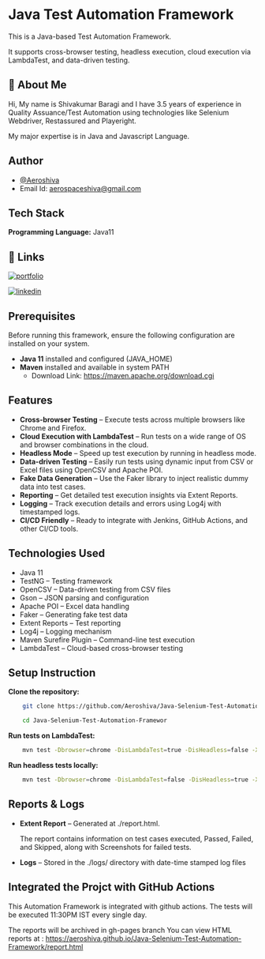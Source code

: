 # Java Test Automation Framework

This is a Java-based Test Automation Framework. 

It supports cross-browser testing, headless execution, cloud execution via LambdaTest, and data-driven testing.


## 🚀 About Me
Hi, My name is Shivakumar Baragi and I have 3.5 years of experience in Quality Assuance/Test Automation using technologies like Selenium Webdriver, Restassured and Playeright.

My major expertise is in Java and Javascript Language.

## Author

- [@Aeroshiva](https://github.com/Aeroshiva)
- Email Id: aerospaceshiva@gmail.com


## Tech Stack

**Programming Language:** Java11

## 🔗 Links
[![portfolio](https://img.shields.io/badge/my_portfolio-000?style=for-the-badge&logo=ko-fi&logoColor=white)](https://github.com/Aeroshiva)

[![linkedin](https://img.shields.io/badge/linkedin-0A66C2?style=for-the-badge&logo=linkedin&logoColor=white)](https://in.linkedin.com/in/aeroshiva)




## Prerequisites
Before running this framework, ensure the following configuration are installed on your system.
- **Java 11** installed and configured (JAVA_HOME)
- **Maven** installed and available in system PATH
    - Download Link: https://maven.apache.org/download.cgi

## Features

- **Cross-browser Testing** – Execute tests across multiple browsers like Chrome and Firefox.
- **Cloud Execution with LambdaTest** – Run tests on a wide range of OS and browser combinations in the cloud.
- **Headless Mode** – Speed up test execution by running in headless mode.
- **Data-driven Testing** – Easily run tests using dynamic input from CSV or Excel files using OpenCSV and Apache POI.
- **Fake Data Generation** – Use the Faker library to inject realistic dummy data into test cases.
- **Reporting** – Get detailed test execution insights via Extent Reports.
- **Logging** – Track execution details and errors using Log4j with timestamped logs.
- **CI/CD Friendly** – Ready to integrate with Jenkins, GitHub Actions, and other CI/CD tools.

## Technologies Used
- Java 11
- TestNG – Testing framework
- OpenCSV – Data-driven testing from CSV files
- Gson – JSON parsing and configuration
- Apache POI – Excel data handling
- Faker – Generating fake test data
- Extent Reports – Test reporting
- Log4j – Logging mechanism
- Maven Surefire Plugin – Command-line test execution
- LambdaTest – Cloud-based cross-browser testing






## Setup Instruction

**Clone the repository:**

```bash
    git clone https://github.com/Aeroshiva/Java-Selenium-Test-Automation-Framework.git

    cd Java-Selenium-Test-Automation-Framewor
```
    
**Run tests on LambdaTest:**
```bash
    mvn test -Dbrowser=chrome -DisLambdaTest=true -DisHeadless=false -X 
```
**Run headless tests locally:**
```bash
    mvn test -Dbrowser=chrome -DisLambdaTest=false -DisHeadless=true -X 
```
## Reports & Logs

- **Extent Report** – Generated at ./report.html.

  The report contains information on test cases executed, Passed, Failed, and Skipped, along with Screenshots for failed tests.  

- **Logs** – Stored in the ./logs/ directory with date-time stamped log files

## Integrated the Projct with GitHub Actions
This Automation Framework is integrated with github actions. The tests will be executed 11:30PM IST every single day.

The reports will be archived in gh-pages branch
You can view HTML reports at :
https://aeroshiva.github.io/Java-Selenium-Test-Automation-Framework/report.html
